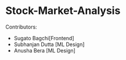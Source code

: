 # Stock-Market-Analysis


Contributors:
- Sugato Bagchi[Frontend]
- Subhanjan Dutta [ML Design]
- Anusha Bera [ML Design]
